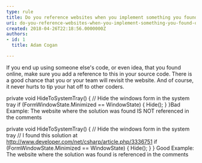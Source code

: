 ```yaml
---
type: rule
title: Do you reference websites when you implement something you found on Google?
uri: do-you-reference-websites-when-you-implement-something-you-found-on-google
created: 2018-04-26T22:18:56.0000000Z
authors:
- id: 1
  title: Adam Cogan

---
```


 If you end up using someone else's code, or even idea, that you found online, make sure you add a reference to this in your source code. There is a good chance that you or your team will revisit the website. And of course, it never hurts to tip your hat off to other coders.
​​
 
​private void HideToSystemTray()
{
 // Hide the windows form in the system tray
 if (FormWindowState.Minimized == WindowState)
 { 
 Hide();
 } 
}
​​​Bad Example: The website where the solution was found IS NOT referenced in the comments


private void HideToSystemTray()
{
 // Hide the windows form in the system tray
 // I found this solution at http://www.developer.com/net/csharp/article.php/3336751
 if (FormWindowState.Minimized == WindowState)
 { 
 Hide();
 } 
}
Good Example: The website where the solution was found is referenced in the comments​​

​

